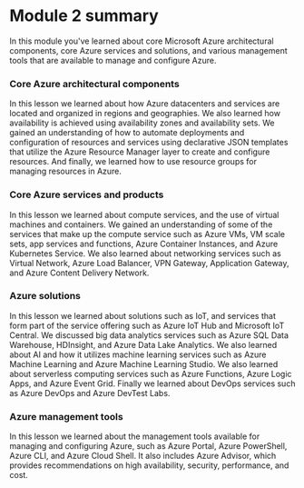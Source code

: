 # Module 2 summary 

In this module you've learned about core Microsoft Azure architectural components, core Azure services and solutions, and various management tools that are available to manage and configure Azure.


### Core Azure architectural components
In this lesson we learned about how Azure datacenters and services are located and organized in regions and geographies. We also learned how availability is achieved using availability zones and availability sets. We gained an understanding of how to automate deployments and configuration of resources and services using declarative JSON templates that utilize the Azure Resource Manager layer to create and configure resources. And finally, we learned how to use resource groups for managing resources in Azure.

### Core Azure services and products
In this lesson we learned about compute services, and the use of virtual machines and containers. We gained an understanding of some of the services that make up the compute service such as Azure VMs, VM scale sets, app services and functions, Azure Container Instances, and Azure Kubernetes Service. We also learned about networking services such as Virtual Network, Azure Load Balancer, VPN Gateway, Application Gateway, and Azure Content Delivery Network.

### Azure solutions
In this lesson we learned about solutions such as IoT, and services that form part of the service offering such as Azure IoT Hub and Microsoft IoT Central. We discussed big data analytics services such as Azure SQL Data Warehouse, HDInsight, and Azure Data Lake Analytics. We also learned about AI and how it utilizes machine learning services such as Azure Machine Learning and Azure Machine Learning Studio. We also learned about serverless computing services such as Azure Functions, Azure Logic Apps, and Azure Event Grid. Finally we learned about DevOps services such as Azure DevOps and Azure DevTest Labs.

### Azure management tools
In this lesson we learned about the management tools available for managing and configuring Azure, such as Azure Portal, Azure PowerShell, Azure CLI, and Azure Cloud Shell. It also includes Azure Advisor, which provides recommendations on high availability, security, performance, and cost.




